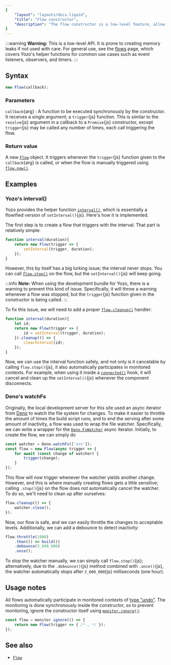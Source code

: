 ```yaml
---
{
	"layout": "layouts/docs.liquid",
	"title": "Flow constructor",
	"description": "The flow constructor is a low-level feature, allowing flows to be used beyond the helpers Yozo offers."
}
---
```


:::warning
**Warning:** This is a low-level API. It is prone to creating memory leaks if not used with care. For general use, see the [flows](/docs/flow/) page, which covers Yozo's helper functions for common use cases such as event listeners, observers, and timers.
:::

## Syntax

```js
new Flow(callback);
```

### Parameters

`callback`{arg}
: A function to be executed synchronously by the constructor. It receives a single argument; a `trigger`{js} function. This is similar to the `resolve`{js} argument in a callback to a `Promise`{js} constructor, except `trigger`{js} may be called any number of times, each call triggering the flow.

### Return value

A new [`Flow`](/docs/flow/) object. It triggers whenever the `trigger`{js} function given to the `callback`{arg} is called, or when the flow is manually triggered using [`flow.now()`](/docs/flow/now/).

## Examples

### Yozo's interval()

Yozo provides the helper function [`interval()`](/docs/interval/), which is essentially a flowified version of `setInterval()`{js}. Here's how it is implemented.

The first step is to create a flow that triggers with the interval. That part is relatively simple:

```js
function interval(duration){
	return new Flow(trigger => {
		setInterval(trigger, duration);
	});
}
```

However, this by itself has a big lurking issue; the interval never stops. You can call [`flow.stop()`](/docs/flow/stop/) on the flow, but the `setInterval()`{js} will keep going.

:::info
**Note:** When using the development bundle for Yozo, there is a warning to prevent this kind of issue. Specifically, it will throw a warning whenever a flow was stopped, but the `trigger`{js} function given in the constructor is being called.
:::

To fix this issue, we will need to add a proper [`flow.cleanup()`](/docs/flow/cleanup/) handler:

```js
function interval(duration){
	let id;
	return new Flow(trigger => {
		id = setInterval(trigger, duration);
	}).cleanup(() => {
		clearInterval(id);
	});
}
```

Now, we can use the interval function safely, and not only is it cancelable by calling `flow.stop()`{js}, it also automatically participates in monitored contexts. For example, when using it inside a [`connected()`](/docs/components/connected/) hook, it will cancel and clean up the `setInterval()`{js} whenever the component disconnects.

### Deno's watchFs

Originally, the local development server for this site used an async iterator from [Deno](https://deno.com/) to watch the file system for changes. To make it easier to throttle the amount of times the build script runs, and to end the serving after some amount of inactivity, a flow was used to wrap the file watcher. Specifically, we can write a wrapper for the [`Deno.FsWatcher`](https://deno.land/api?s=Deno.FsWatcher) async iterator. Initially, to create the flow, we can simply do

```js
const watcher = Deno.watchFs(['src']);
const flow = new Flow(async trigger => {
	for await (const change of watcher) {
		trigger(change);
	}
});
```

This flow will now trigger whenever the watcher yields another change. However, and this is where manually creating flows gets a little sensitive; calling `.stop()`{js} on the flow does _not_ automatically cancel the watcher. To do so, we'll need to clean up after ourselves:

```js
flow.cleanup(() => {
	watcher.close();
});
```

Now, our flow is safe, and we can easily throttle the changes to acceptable levels. Additionally, we can add a debounce to detect inactivity:

```js
flow.throttle(1000)
	.then(() => build())
	.debounce(3_600_000)
	.once();
```

To stop the watcher manually, we can simply call `flow.stop()`{js}; alternatively, due to the `.debounce()`{js} method combined with `.once()`{js}, the watcher automatically stops after `3_600_000`{js} milliseconds (one hour).

## Usage notes

All flows automatically participate in monitored contexts of [type "undo"](/docs/monitor/undo/). The monitoring is done synchronously inside the constructor, so to prevent monitoring, ignore the constructor itself using [`monitor.ignore()`](/docs/monitor/ignore/):

```js
const flow = monitor.ignore(() => {
	return new Flow(trigger => { /* … */ });
});
```

## See also

- [`Flow`](/docs/flow/)
